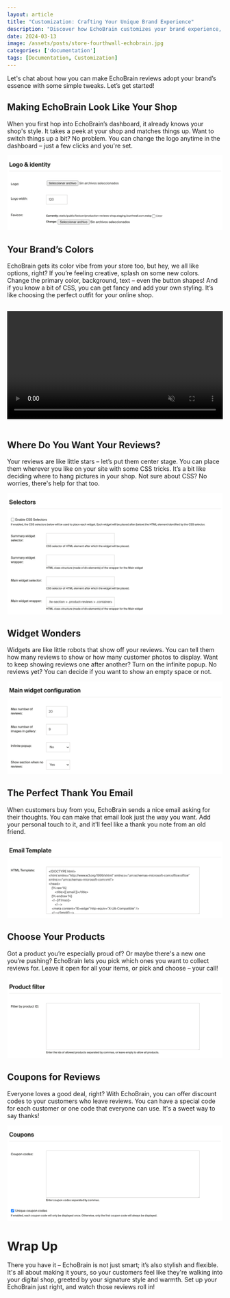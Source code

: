 ```yaml
---
layout: article
title: "Customization: Crafting Your Unique Brand Experience"
description: "Discover how EchoBrain customizes your brand experience, from matching your shop's style to offering unique CSS options. Optimize your reviews' visibility and engagement, tailor thank you emails, and incentivize feedback with coupons. Make EchoBrain your own and enhance your digital shop's personality."
date: 2024-03-13
image: /assets/posts/store-fourthwall-echobrain.jpg
categories: ['documentation']
tags: [Documentation, Customization]
---
```


Let's chat about how you can make EchoBrain reviews adopt your brand’s essence with some simple tweaks. Let’s get started!

## Making EchoBrain Look Like Your Shop
When you first hop into EchoBrain’s dashboard, it already knows your shop's style. It takes a peek at your shop and matches things up. Want to switch things up a bit? No problem. You can change the logo anytime in the dashboard – just a few clicks and you're set.

![EchoBrain dashboard logo and identity](/assets/posts/echo-brain.com_admin_store_domains_logo_identity.png)

## Your Brand’s Colors
EchoBrain gets its color vibe from your store too, but hey, we all like options, right? If you’re feeling creative, splash on some new colors. Change the primary color, background, text – even the button shapes! And if you know a bit of CSS, you can get fancy and add your own styling. It’s like choosing the perfect outfit for your online shop.

<video src="/assets/page-css-custom-color-star.mp4" muted="" autoplay="" width="100%" loop="" style="margin:15px 0;"></video>

## Where Do You Want Your Reviews?
Your reviews are like little stars – let’s put them center stage. You can place them wherever you like on your site with some CSS tricks. It’s a bit like deciding where to hang pictures in your shop. Not sure about CSS? No worries, there's help for that too.

![EchoBrain dashboard logo and identity](/assets/posts/echo-brain.com_admin_selectors.png)

## Widget Wonders
Widgets are like little robots that show off your reviews. You can tell them how many reviews to show or how many customer photos to display. Want to keep showing reviews one after another? Turn on the infinite popup. No reviews yet? You can decide if you want to show an empty space or not.

![EchoBrain dashboard widget configuration](/assets/posts/echo-brain.com_admin_main_widget_confiuration.png)

## The Perfect Thank You Email
When customers buy from you, EchoBrain sends a nice email asking for their thoughts. You can make that email look just the way you want. Add your personal touch to it, and it'll feel like a thank you note from an old friend.

![EchoBrain dashboard email](/assets/posts/echo-brain.com_admin_email_template.png)

## Choose Your Products
Got a product you’re especially proud of? Or maybe there's a new one you’re pushing? EchoBrain lets you pick which ones you want to collect reviews for. Leave it open for all your items, or pick and choose – your call!

![EchoBrain dashboard product filter](/assets/posts/echo-brain.com_admin_product_filter.png)

## Coupons for Reviews
Everyone loves a good deal, right? With EchoBrain, you can offer discount codes to your customers who leave reviews. You can have a special code for each customer or one code that everyone can use. It's a sweet way to say thanks!

![EchoBrain dashboard coupon](/assets/posts/echo-brain.com_admin_coupons.png)

# Wrap Up
There you have it – EchoBrain is not just smart; it’s also stylish and flexible. It's all about making it yours, so your customers feel like they're walking into your digital shop, greeted by your signature style and warmth. Set up your EchoBrain just right, and watch those reviews roll in!
